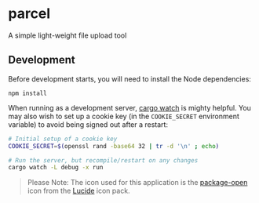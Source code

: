 # parcel

A simple light-weight file upload tool

## Development

Before development starts, you will need to install the Node dependencies:

```
npm install
```

When running as a development server, [cargo watch] is mighty helpful. You may also wish to set up a
cookie key (in the `COOKIE_SECRET` environment variable) to avoid being signed out after a restart:

```bash
# Initial setup of a cookie key
COOKIE_SECRET=$(openssl rand -base64 32 | tr -d '\n' ; echo)

# Run the server, but recompile/restart on any changes
cargo watch -L debug -x run
```

> Please Note: The icon used for this application is the [package-open] icon from the [Lucide] icon
> pack.

[package-open]: https://lucide.dev/icons/package-open
[lucide]: https://lucide.dev/
[cargo watch]: https://github.com/watchexec/cargo-watch
